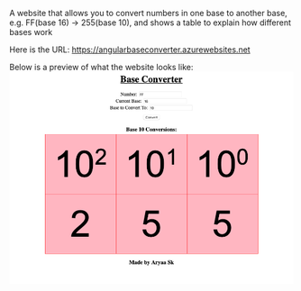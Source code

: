 A website that allows you to convert numbers in one base to another base, e.g. FF(base 16) -> 255(base 10), and shows a table to explain how different bases work

Here is the URL: https://angularbaseconverter.azurewebsites.net

Below is a preview of what the website looks like:
![Image 1](https://github.com/AryaaSk/baseConverter/blob/master/Previews/Image1.png?raw=true)
